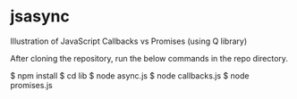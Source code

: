 jsasync
=======

Illustration of JavaScript Callbacks vs Promises (using Q library)

After cloning the repository, run the below commands in the repo directory.

$ npm install
$ cd lib
$ node async.js
$ node callbacks.js
$ node promises.js

